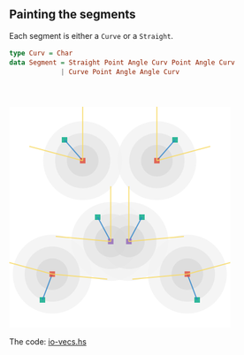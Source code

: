 
## Painting the segments



Each segment is either a `Curve` or a `Straight`.

```haskell
type Curv = Char
data Segment = Straight Point Angle Curv Point Angle Curv
             | Curve Point Angle Angle Curv
```



```haskell
```

```haskell
```

```haskell
```

![io-vecs](pics/io-vecs.png)


The code: [io-vecs.hs](code/io-vecs.hs)


